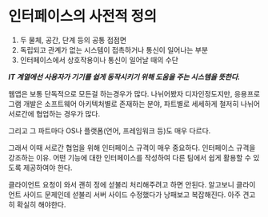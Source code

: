 # 인터페이스의 사전적 정의

1. 두 물체, 공간, 단계 등의 공통 접점면
2. 독립되고 관계가 없는 시스템이 접촉하거나 통신이 일어나는 부분
3. 인터페이스에서 상호작용이나 통신이 일어날 때의 수단

***IT 계열에선 사용자가 기기를 쉽게 동작시키기 위해 도움을 주는 시스템을 뜻한다.***

웹앱은 보통 단독적으로 모든걸 하는경우가 많다. 나뉘어봤자 디자인정도지만, 응용프로그램 개발은 소프트웨어 아키텍처별로 존재하는 분야, 파트별로 세세하게 철저히 나뉘어 서로간에 협업하는 경우가 많다.

그리고 그 파트마다 OS나 플랫폼(언어, 프레임워크 등)도 매우 다르다.

그래서 이때 서로간 협업을 위해 인터페이스 규격이 매우 중요하다. 인터페이스 규격을 강조하는 이유. 어떤 기능에 대한 인터페이스를 작성하여 다른 팀에서 쉽게 활용할 수 있도록 제공하여야 한다.

클라이언트 요청이 와서 괜히 정에 섣불리 처리해주려고 하면 안된다. 알고보니 클라이언트 사이드 문제인데 섣불리 서버 사이드 수정했다가 낭패보고 복잡해진다. 아주 견고히 확실히 해야한다.